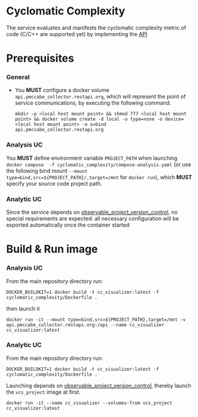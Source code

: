 # Cyclomatic Complexity

The service evaluates and manifests the cyclomatic complexity metric of code (C/C++ are supported yet) by implementing the [API](API)

# Prerequisites

### General

- You **MUST** configure a docker volume `api.pmccabe_collector.restapi.org`, which will represent the point of service communications, by executing the following command:

    `mkdir -p <local host mount point> && chmod 777 <local host mount point> && docker volume create -d local -o type=none -o device=<local host mount point> -o o=bind api.pmccabe_collector.restapi.org`


### Analysis UC

You **MUST** define environment variable `PROJECT_PATH` when launching `docker compose  -f cyclomatic_complexity/compose-analysis.yaml` (or use the following bind mount `--mount type=bind,src=${PROJECT_PATH}/,target=/mnt` for `docker run`), which **MUST** specify your source code project path.

### Analytic UC

Since the service depends on [observable_project_version_control](../observable_project_version_control), no special requirements are expected: all necessary configuration will be exported automatically once the container started


# Build & Run image

### Analysis UC

From the main repository directory run:

`DOCKER_BUILDKIT=1 docker build -t cc_visualizer:latest -f cyclomatic_complexity/Dockerfile .`

then launch it

`docker run -it --mount type=bind,src=${PROJECT_PATH},target=/mnt -v api.pmccabe_collector.restapi.org:/api --name cc_visualizer cc_visualizer:latest`

### Analytic UC

From the main repository directory run:

`DOCKER_BUILDKIT=1 docker build -t cc_visualizer:latest -f cyclomatic_complexity/Dockerfile .`

Launching depends on [observable_project_version_control](../observable_project_version_control), thereby launch the `vcs_project` image at first.

`docker run -it --name cc_visualizer --volumes-from vcs_project cc_visualizer:latest`
